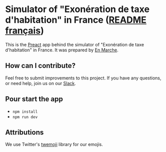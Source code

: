 # Simulator of "Exonération de taxe d'habitation" in France ([README français](README.md))

This is the [Preact](https://github.com/developit/preact) app behind the simulator of "Exonération
de taxe d'habitation" in France. It was prepared by [En Marche](https://github.com/EnMarche/).

## How can I contribute?

Feel free to submit improvements to this project. If you have any questions, or need help, join us on our  [Slack](https://publicslack.com/slacks/en-marche-dev/invites/new).

## Pour start the app
* `npm install`
* `npm run dev`

## Attributions
We use Twitter's [twemoji](https://github.com/twitter/twemoji) library for our emojis.
